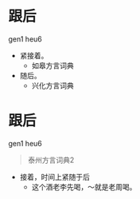 # 跟后
gen1 heu6
+ 紧接着。
  * 如皋方言词典
+ 随后。
  * 兴化方言词典

# 跟后
gen1 heu6
> 泰州方言词典2
- 接着，时间上紧随于后
  - 这个酒老李先喝，～就是老周喝。
